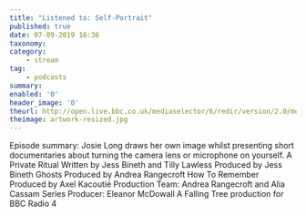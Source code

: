 ```yaml
---
title: "Listened to: Self-Portrait"
published: true
date: 07-09-2019 16:36
taxonomy:
category:
	- stream
tag:
	- podcasts
summary:
enabled: '0'
header_image: '0'
theurl: http://open.live.bbc.co.uk/mediaselector/6/redir/version/2.0/mediaset/audio-nondrm-download/proto/http/vpid/p07lqd0d.mp3
theimage: artwork-resized.jpg
--- 
```

Episode summary: Josie Long draws her own image whilst presenting short documentaries about turning the camera lens or microphone on yourself. A Private Ritual Written by Jess Bineth and Tilly Lawless Produced by Jess Bineth Ghosts Produced by Andrea Rangecroft How To Remember Produced by Axel Kacoutié‏ Production Team: Andrea Rangecroft and Alia Cassam Series Producer: Eleanor McDowall A Falling Tree production for BBC Radio 4
